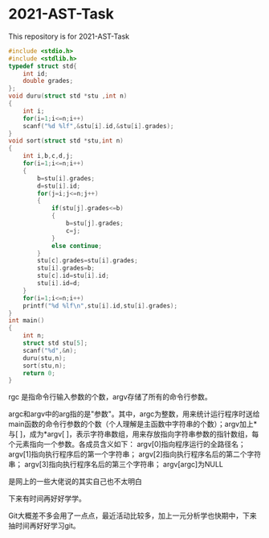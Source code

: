 # 2021-AST-Task
This repository is for 2021-AST-Task

```c
#include <stdio.h>
#include <stdlib.h>
typedef struct std{
    int id;
    double grades;
};
void duru(struct std *stu ,int n)
{
    int i;
    for(i=1;i<=n;i++)
    scanf("%d %lf",&stu[i].id,&stu[i].grades);
}
void sort(struct std *stu,int n)
{
    int i,b,c,d,j;
    for(i=1;i<=n;i++)
    {
        b=stu[i].grades;
        d=stu[i].id;
        for(j=i;j<=n;j++)
        {
            if(stu[j].grades<=b)
            {
                b=stu[j].grades;
                c=j;
            }
            else continue;
        }
        stu[c].grades=stu[i].grades;
        stu[i].grades=b;
        stu[c].id=stu[i].id;
        stu[i].id=d;
    }
    for(i=1;i<=n;i++)
    printf("%d %lf\n",stu[i].id,stu[i].grades);
}
int main()
{
    int n;
    struct std stu[5];
    scanf("%d",&n);
    duru(stu,n);
    sort(stu,n);
    return 0;
}
```

rgc 是指命令行输入参数的个数，argv存储了所有的命令行参数。

argc和argv中的arg指的是"参数"。其中，argc为整数，用来统计运行程序时送给main函数的命令行参数的个数（个人理解是主函数中字符串的个数）；argv加上* 与[ ]，成为*argv[ ]，表示字符串数组，用来存放指向字符串参数的指针数组，每个元素指向一个参数。各成员含义如下：
argv[0]指向程序运行的全路径名；
argv[1]指向执行程序后的第一个字符串；
argv[2]指向执行程序名后的第二个字符串；
argv[3]指向执行程序名后的第三个字符串；
argv[argc]为NULL

是网上的一些大佬说的其实自己也不太明白

下来有时间再好好学学。

Git大概差不多会用了一点点，最近活动比较多，加上一元分析学也快期中，下来抽时间再好好学习git。
